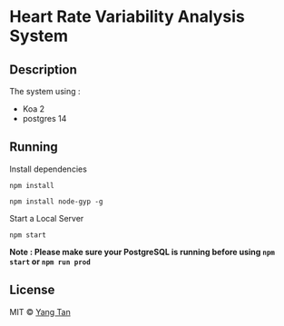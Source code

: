 # Heart Rate Variability Analysis System

## Description

The system using :

-   Koa 2
-   postgres 14

## Running

Install dependencies

```
npm install
```

```
npm install node-gyp -g
```

Start a Local Server

```
npm start
```

**Note : Please make sure your PostgreSQL is running before using `npm start` or `npm run prod`**

## License

MIT &copy; [Yang Tan](https://github.com/yangtandev)

